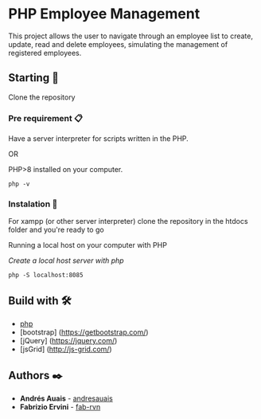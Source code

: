# PHP Employee Management

This project  allows the user to navigate through an employee list to create, update, read and delete employees, simulating the management of registered employees.

## Starting 🚀

Clone the repository


### Pre requirement 📋

Have a server interpreter for scripts written in the PHP.

OR

PHP>8 installed on your computer.

```
php -v
```

### Instalation 🔧

For xampp (or other server interpreter) clone the repository in the htdocs folder and you're ready to go

Running  a local host on your computer with PHP

_Create a local host server with php_

```
php -S localhost:8085
```

## Build with 🛠️

* [php](https://www.php.net/)
* [bootstrap] (https://getbootstrap.com/)
* [jQuery] (https://jquery.com/)
*  [jsGrid] (http://js-grid.com/)

## Authors ✒️

* **Andrés Auais** - [andresauais](https://github.com/andresauais)
* **Fabrizio Ervini** - [fab-rvn](https://github.com/fab-rvn)
